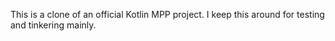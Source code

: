 This is a clone of an official Kotlin MPP project.
I keep this around for testing and tinkering mainly.